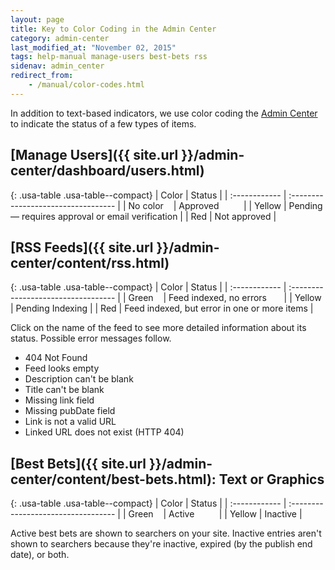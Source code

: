 ```yaml
---
layout: page
title: Key to Color Coding in the Admin Center
category: admin-center
last_modified_at: "November 02, 2015"
tags: help-manual manage-users best-bets rss
sidenav: admin_center
redirect_from:
    - /manual/color-codes.html
---
```


In addition to text-based indicators, we use color coding the [Admin Center](https://search.usa.gov/sites/) to indicate the status of a few types of items. 

## [Manage Users]({{ site.url }}/admin-center/dashboard/users.html)

{: .usa-table .usa-table--compact}
| Color | Status |
| :------------ | :---------------------------------- |
| No color&nbsp;&nbsp;&nbsp; | Approved&nbsp;&nbsp;&nbsp;&nbsp;&nbsp;&nbsp;&nbsp;&nbsp;&nbsp; |
| Yellow  | Pending &mdash; requires approval or email verification |
| Red   | Not approved |

## [RSS Feeds]({{ site.url }}/admin-center/content/rss.html)

{: .usa-table .usa-table--compact}
| Color | Status |
| :------------ | :---------------------------------- |
| Green&nbsp;&nbsp;&nbsp; | Feed indexed, no errors&nbsp;&nbsp;&nbsp;&nbsp;&nbsp;&nbsp; |
| Yellow  | Pending Indexing |
| Red   | Feed indexed, but error in one or more items |


Click on the name of the feed to see more detailed information about its status. Possible error messages follow.

* 404 Not Found
* Feed looks empty
* Description can't be blank
* Title can't be blank
* Missing link field
* Missing pubDate field
* Link is not a valid URL
* Linked URL does not exist (HTTP 404)

## [Best Bets]({{ site.url }}/admin-center/content/best-bets.html): Text or Graphics

{: .usa-table .usa-table--compact}
| Color | Status |
| :------------ | :---------------------------------- |
| Green&nbsp;&nbsp;&nbsp;  | Active&nbsp;&nbsp;&nbsp;&nbsp;&nbsp;&nbsp;&nbsp;&nbsp;&nbsp; |
| Yellow   | Inactive |

Active best bets are shown to searchers on your site. Inactive entries aren't shown to searchers because they're inactive, expired (by the publish end date), or both.
